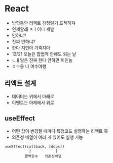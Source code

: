 # React
- 방학동안 리액트 감정일기 프젝하쟈
- 언제할래 ㅈㅣ이나 제발 
- 안하냐?
- 진짜 안하냐?
- 한다 지인아 기죽지마
- 12/21 오늘은 합법적 안해도 되는 날 
- ㄴㅐ일은 진짜 한다 안하면 미친놈
- ㅇㅜ웅 나 여수여행

## 리액트 설계
 - 데이터는 위에서 아래로
 - 이벤트는 아래에서 위로

## useEffect
 - 어떤 값이 변경될 때마다 특정코드 실행하는 리액트 훅
 - 의존성 배열이 여러 개 있어도 실행 가능 
 ```
 useEffect(callback, [deps])
            |           |
          콜백함수   의존성배열
 ```